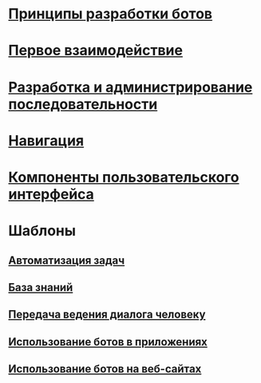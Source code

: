 # [Принципы разработки ботов](../bot-service-design-principles.md)
# [Первое взаимодействие](../bot-service-design-first-interaction.md)
# [Разработка и администрирование последовательности](../bot-service-design-conversation-flow.md)
# [Навигация](../bot-service-design-navigation.md)
# [Компоненты пользовательского интерфейса](../bot-service-design-user-experience.md)
# Шаблоны
## [Автоматизация задач](../bot-service-design-pattern-task-automation.md)
## [База знаний](../bot-service-design-pattern-knowledge-base.md)
## [Передача ведения диалога человеку](../bot-service-design-pattern-handoff-human.md)
## [Использование ботов в приложениях](../bot-service-design-pattern-embed-app.md)
## [Использование ботов на веб-сайтах](../bot-service-design-pattern-embed-web-site.md)
